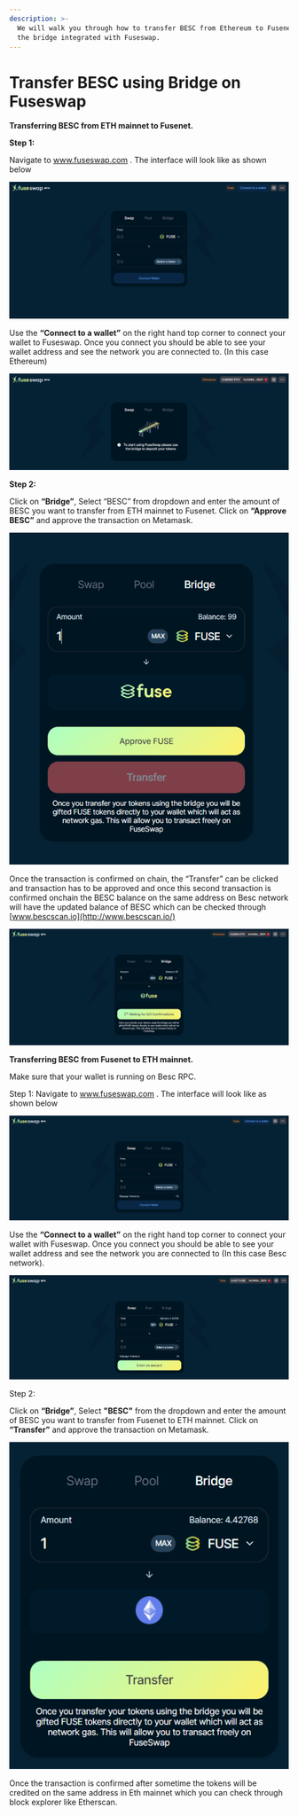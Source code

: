```yaml
---
description: >-
  We will walk you through how to transfer BESC from Ethereum to Fusenet using
  the bridge integrated with Fuseswap.
---
```


# Transfer BESC using Bridge on Fuseswap

**Transferring BESC from ETH mainnet to Fusenet.**

**Step 1:**

Navigate to www.fuseswap.com . The interface will look like as shown below

![](../../.gitbook/assets/0%20%286%29.png)

Use the **“Connect to a wallet”** on the right hand top corner to connect your wallet to Fuseswap. Once you connect you should be able to see your wallet address and see the network you are connected to. \(In this case Ethereum\)

![](../../.gitbook/assets/1%20%289%29.png)

**Step 2:**

Click on **“Bridge”**, Select “BESC” from dropdown and enter the amount of BESC you want to transfer from ETH mainnet to Fusenet. Click on **“Approve BESC”** and approve the transaction on Metamask.

![](../../.gitbook/assets/2%20%289%29.png)

Once the transaction is confirmed on chain, the “Transfer” can be clicked and transaction has to be approved and once this second transaction is confirmed onchain the BESC balance on the same address on Besc network will have the updated balance of BESC which can be checked through [www.bescscan.io](http://www.bescscan.io/)

![](../../.gitbook/assets/3%20%288%29.png)

**Transferring BESC from Fusenet to ETH mainnet.**

Make sure that your wallet is running on Besc RPC.

Step 1: Navigate to www.fuseswap.com . The interface will look like as shown below

![](../../.gitbook/assets/4%20%289%29.png)

Use the **“Connect to a wallet”** on the right hand top corner to connect your wallet with Fuseswap. Once you connect you should be able to see your wallet address and see the network you are connected to \(In this case Besc network\).

![](../../.gitbook/assets/5%20%286%29.png)

Step 2:

Click on **“Bridge”**, Select **"BESC"** from the dropdown and enter the amount of BESC you want to transfer from Fusenet to ETH mainnet. Click on **“Transfer”** and approve the transaction on Metamask.

![](../../.gitbook/assets/6%20%287%29.png)

Once the transaction is confirmed after sometime the tokens will be credited on the same address in Eth mainnet which you can check through block explorer like Etherscan.

